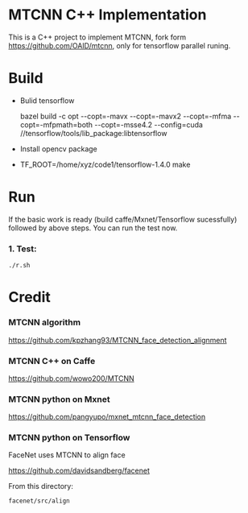 # MTCNN C++ Implementation

This is a C++ project to implement MTCNN, fork form https://github.com/OAID/mtcnn, only for tensorflow parallel runing.

# Build

* Bulid tensorflow
   
   
   bazel build -c opt --copt=-mavx --copt=-mavx2 --copt=-mfma --copt=-mfpmath=both --copt=-msse4.2 --config=cuda //tensorflow/tools/lib_package:libtensorflow
	

* Install opencv package 


* TF_ROOT=/home/xyz/code1/tensorflow-1.4.0  make

# Run
If the basic work is ready (build caffe/Mxnet/Tensorflow sucessfully) followed by above steps. You can run the test now.
### 1. Test:

	./r.sh

# Credit

### MTCNN algorithm

https://github.com/kpzhang93/MTCNN_face_detection_alignment

### MTCNN C++ on Caffe

https://github.com/wowo200/MTCNN

### MTCNN python on Mxnet

https://github.com/pangyupo/mxnet_mtcnn_face_detection

### MTCNN python on Tensorflow

FaceNet uses MTCNN to align face

https://github.com/davidsandberg/facenet

From this directory:

    facenet/src/align
